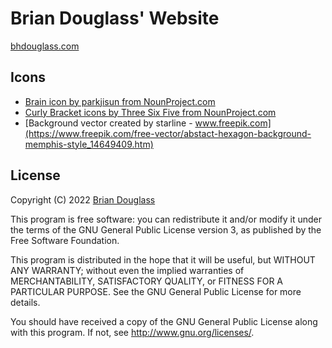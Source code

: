 # Brian Douglass' Website

[bhdouglass.com](http://bhdouglass.com/)

## Icons

- [Brain icon by parkjisun from NounProject.com](https://thenounproject.com/icon/brain-206188/)
- [Curly Bracket icons by Three Six Five from NounProject.com](https://thenounproject.com/icon/curly-bracket-1418243/)
- [Background vector created by starline - www.freepik.com](https://www.freepik.com/free-vector/abstact-hexagon-background-memphis-style_14649409.htm)

## License

Copyright (C) 2022 [Brian Douglass](http://bhdouglass.com/)

This program is free software: you can redistribute it and/or modify it under the terms of the GNU General Public License version 3, as published
by the Free Software Foundation.

This program is distributed in the hope that it will be useful, but WITHOUT ANY WARRANTY; without even the implied warranties of MERCHANTABILITY, SATISFACTORY QUALITY, or FITNESS FOR A PARTICULAR PURPOSE.  See the GNU General Public License for more details.

You should have received a copy of the GNU General Public License along with this program.  If not, see <http://www.gnu.org/licenses/>.
